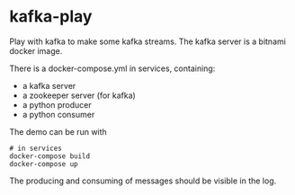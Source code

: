 # kafka-play

Play with kafka to make some kafka streams. The kafka server is a bitnami docker image.

There is a docker-compose.yml in services, containing:
  - a kafka server
  - a zookeeper server (for kafka)
  - a python producer
  - a python consumer

The demo can be run with
```
# in services
docker-compose build
docker-compose up
```
The producing and consuming of messages should be visible in the log.
